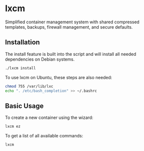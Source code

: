# lxcm

Simplified container management system with shared compressed templates, backups, firewall management, and secure defaults.

## Installation

The install feature is built into the script and will install all needed dependencies on Debian systems.

```bash
./lxcm install
```

To use lxcm on Ubuntu, these steps are also needed:

```bash
chmod 755 /var/lib/lxc
echo ". /etc/bash_completion" >> ~/.bashrc
```

## Basic Usage

To create a new container using the wizard:

```bash
lxcm ez
```

To get a list of all available commands:

```bash
lxcm
```

